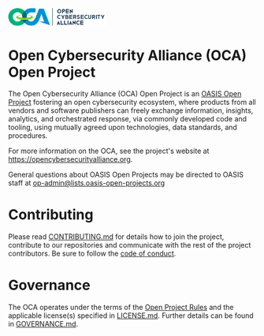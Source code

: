 <img src="/OCA-1.png" width="200">

# Open Cybersecurity Alliance (OCA) Open Project

The Open Cybersecurity Alliance (OCA) Open Project is an 
[OASIS Open Project](https://oasis-open-projects.org/) fostering an open cybersecurity 
ecosystem, where products from all vendors and software publishers can freely exchange 
information, insights, analytics, and orchestrated response, via commonly developed code 
and tooling, using mutually agreed upon technologies, data standards, and procedures.

For more information on the OCA, see the project's website at https://opencybersecurityalliance.org. 

General questions about OASIS Open Projects may be directed to OASIS staff at op-admin@lists.oasis-open-projects.org

# Contributing

Please read [CONTRIBUTING.md](CONTRIBUTING.md) for details how to join the project, contribute 
to our repositories and communicate with the rest of the project contributors. Be sure to 
follow the [code of conduct](CODE_OF_CONDUCT.md).

# Governance

The OCA operates under the terms of the [Open Project Rules](https://www.oasis-open.org/policies-guidelines/open-projects-process) 
and the applicable license(s) specified in [LICENSE.md](LICENSE.md). Further details can be 
found in [GOVERNANCE.md](GOVERNANCE.md).
